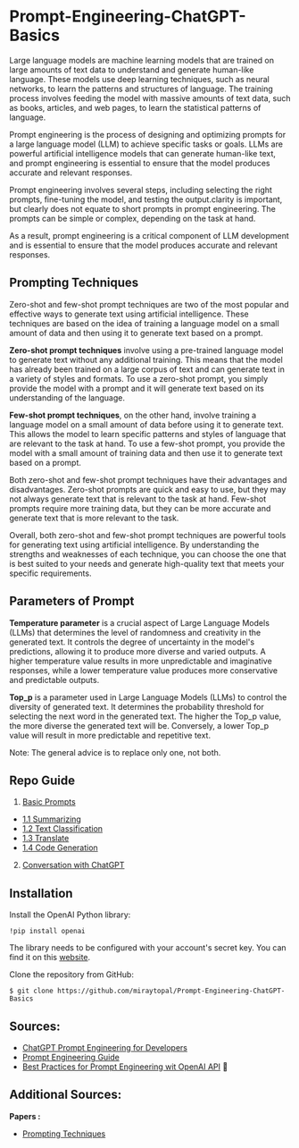 # Prompt-Engineering-ChatGPT-Basics

Large language models are machine learning models that are trained on large amounts of text data to understand and generate human-like language. These models use deep learning techniques, such as neural networks, to learn the patterns and structures of language. The training process involves feeding the model with massive amounts of text data, such as books, articles, and web pages, to learn the statistical patterns of language.

Prompt engineering is the process of designing and optimizing prompts for a large language model (LLM) to achieve specific tasks or goals. LLMs are powerful artificial intelligence models that can generate human-like text, and prompt engineering is essential to ensure that the model produces accurate and relevant responses.

Prompt engineering involves several steps, including selecting the right prompts, fine-tuning the model, and testing the output.clarity is important, but clearly does not equate to short prompts in prompt engineering. The prompts can be simple or complex, depending on the task at hand. 

As a result, prompt engineering is a critical component of LLM development and is essential to ensure that the model produces accurate and relevant responses.

## Prompting Techniques

Zero-shot and few-shot prompt techniques are two of the most popular and effective ways to generate text using artificial intelligence. These techniques are based on the idea of training a language model on a small amount of data and then using it to generate text based on a prompt.

**Zero-shot prompt techniques** involve using a pre-trained language model to generate text without any additional training. This means that the model has already been trained on a large corpus of text and can generate text in a variety of styles and formats. To use a zero-shot prompt, you simply provide the model with a prompt and it will generate text based on its understanding of the language.

**Few-shot prompt techniques**, on the other hand, involve training a language model on a small amount of data before using it to generate text. This allows the model to learn specific patterns and styles of language that are relevant to the task at hand. To use a few-shot prompt, you provide the model with a small amount of training data and then use it to generate text based on a prompt.

Both zero-shot and few-shot prompt techniques have their advantages and disadvantages. Zero-shot prompts are quick and easy to use, but they may not always generate text that is relevant to the task at hand. Few-shot prompts require more training data, but they can be more accurate and generate text that is more relevant to the task.

Overall, both zero-shot and few-shot prompt techniques are powerful tools for generating text using artificial intelligence. By understanding the strengths and weaknesses of each technique, you can choose the one that is best suited to your needs and generate high-quality text that meets your specific requirements.

## Parameters of Prompt

**Temperature parameter** is a crucial aspect of Large Language Models (LLMs) that determines the level of randomness and creativity in the generated text. It controls the degree of uncertainty in the model's predictions, allowing it to produce more diverse and varied outputs. A higher temperature value results in more unpredictable and imaginative responses, while a lower temperature value produces more conservative and predictable outputs.

**Top_p** is a parameter used in Large Language Models (LLMs) to control the diversity of generated text. It determines the probability threshold for selecting the next word in the generated text. The higher the Top_p value, the more diverse the generated text will be. Conversely, a lower Top_p value will result in more predictable and repetitive text.

Note: The general advice is to replace only one, not both.

Repo Guide
-- 

1. [Basic Prompts](https://github.com/miraytopal/Prompt-Engineering-ChatGPT-Basics/blob/main/notebooks/introduction_prompt_engineering.ipynb)
  - [1.1 Summarizing](https://github.com/miraytopal/Prompt-Engineering-ChatGPT-Basics/blob/main/notebooks/summarizing.ipynb)
  - [1.2 Text Classification](https://github.com/miraytopal/Prompt-Engineering-ChatGPT-Basics/blob/main/notebooks/text-classification-and-translate.ipynb)
  - [1.3 Translate](https://github.com/miraytopal/Prompt-Engineering-ChatGPT-Basics/blob/main/notebooks/text-classification-and-translate.ipynb)
  - [1.4 Code Generation](https://github.com/miraytopal/Prompt-Engineering-ChatGPT-Basics/blob/main/notebooks/code-generation-and-chatbot.ipynb)
2. [Conversation with ChatGPT](https://github.com/miraytopal/Prompt-Engineering-ChatGPT-Basics/blob/main/notebooks/code-generation-and-chatbot.ipynb)

Installation
--
Install the OpenAI Python library:

```
!pip install openai
```

The library needs to be configured with your account's secret key. You can find it on this [website](https://platform.openai.com/account/api-keys).

Clone the repository from GitHub:
```
$ git clone https://github.com/miraytopal/Prompt-Engineering-ChatGPT-Basics
```
Sources:
-- 
- [ChatGPT Prompt Engineering for Developers](https://learn.deeplearning.ai/)
- [Prompt Engineering Guide](https://www.promptingguide.ai/)
- [Best Practices for Prompt Engineering wit OpenAI API](https://help.openai.com/en/articles/6654000-best-practices-for-prompt-engineering-with-openai-api)
:book: 

**Additional Sources:** 
--
**Papers :**
- [Prompting Techniques](https://arxiv.org/pdf/2102.07350.pdf)


